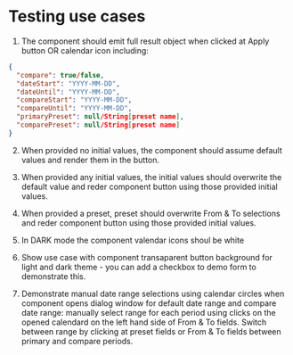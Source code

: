 # Testing use cases

1. The component should emit full result object when clicked at Apply button OR calendar icon including:

```json
{
  "compare": true/false,
  "dateStart": "YYYY-MM-DD",
  "dateUntil": "YYYY-MM-DD",
  "compareStart": "YYYY-MM-DD",
  "compareUntil": "YYYY-MM-DD",
  "primaryPreset": null/String[preset name],
  "comparePreset": null/String[preset name]
}
```

2. When provided no initial values, the component should assume default values and render them in the button.

3. When provided any initial values, the initial values should overwrite the default value and reder component button using those provided initial values.

4. When provided a preset, preset should overwrite From & To selections and reder component button using those provided initial values.

5. In DARK mode the component valendar icons shoul be white

6. Show use case with component transaparent button background for light and dark theme - you can add a checkbox to demo form to demonstrate this.

7. Demonstrate manual date range selections using calendar circles when component opens dialog window for default date range and compare date range: manually select range for each period using clicks on the opened calendard on the left hand side of From & To fields. Switch between range by clicking at preset fields or From & To fields between primary and compare periods.
